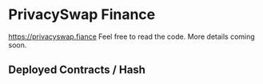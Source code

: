 # PrivacySwap Finance

https://privacyswap.fiance Feel free to read the code. More details coming soon.

## Deployed Contracts / Hash


